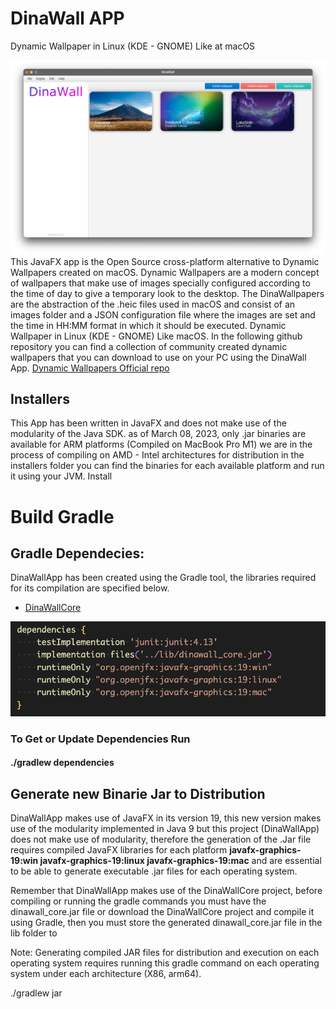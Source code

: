 # DinaWall APP 
Dynamic Wallpaper in Linux (KDE - GNOME) Like at macOS

![DinaWall App 0.1](./img/DinaWallApp_0.1.png)
This JavaFX app is the Open Source cross-platform alternative to Dynamic Wallpapers created on macOS. Dynamic Wallpapers are a modern concept of wallpapers that make use of images specially configured according to the time of day to give a temporary look to the desktop.
The DinaWallpapers are the abstraction of the .heic files used in macOS and consist of an images folder and a JSON configuration file where the images are set and the time in HH:MM format in which it should be executed. Dynamic Wallpaper in Linux (KDE - GNOME) Like macOS.
In the following github repository you can find a collection of community created dynamic wallpapers that you can download to use on your PC using the DinaWall App. [Dynamic Wallpapers Official repo](https://github.com/fredericksalazar/dinamic_wallpapers_repo.git "Dynamic Wallpapers Official repo")

## Installers
This App has been written in JavaFX and does not make use of the modularity of the Java SDK. as of March 08, 2023, only .jar binaries are available for ARM platforms (Compiled on MacBook Pro M1) we are in the process of compiling on AMD - Intel architectures for distribution in the installers folder you can find the binaries for each available platform and run it using your JVM. Install

# Build Gradle

## Gradle Dependecies:
DinaWallApp has been created using the Gradle tool, the libraries required for its compilation are specified below.

* [DinaWallCore](https://github.com/fredericksalazar/dinawall_core)

![Gradle Dependecies](./img/gradle_dependecies.png)

### To Get or Update Dependencies Run

#### ./gradlew dependencies

## Generate new Binarie Jar to Distribution
DinaWallApp makes use of JavaFX in its version 19, this new version makes use of the modularity implemented in Java 9 but this project (DinaWallApp) does not make use of modularity, therefore the generation of the .Jar file requires compiled JavaFX libraries for each platform **javafx-graphics-19:win javafx-graphics-19:linux javafx-graphics-19:mac** and are essential to be able to generate executable .jar files for each operating system.

Remember that DinaWallApp makes use of the DinaWallCore project, before compiling or running the gradle commands you must have the dinawall_core.jar file or download the DinaWallCore project and compile it using Gradle, then you must store the generated dinawall_core.jar file in the lib folder to

Note: Generating compiled JAR files for distribution and execution on each operating system requires running this gradle command on each operating system under each architecture (X86, arm64).

./gradlew jar



